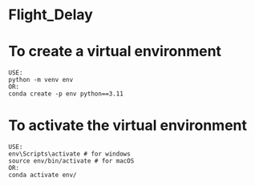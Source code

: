 # Flight_Delay

# To create a virtual environment

```
USE:
python -m venv env
OR:
conda create -p env python==3.11
```

# To activate the virtual environment

```
USE:
env\Scripts\activate # for windows
source env/bin/activate # for macOS
OR:
conda activate env/
```
